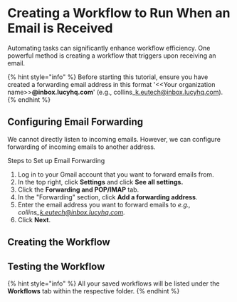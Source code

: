 # Creating a Workflow to Run When an Email is Received

Automating tasks can significantly enhance workflow efficiency. One powerful method is creating a workflow that triggers upon receiving an email.

{% hint style="info" %}
Before starting this tutorial, ensure you have created a forwarding email address  in this format '<\<Your organization name>>**@inbox.lucyhq.com**' (e.g., collins\_k.eutech@inbox.lucyhq.com).
{% endhint %}



## Configuring Email Forwarding

We cannot directly listen to incoming emails. However, we can configure forwarding of incoming emails to another address.

Steps to Set up Email Forwarding

1. Log in to your Gmail account that you want to forward emails from.
2. In the top right, click **Settings** and click **See all settings.**
3. Click the **Forwarding and POP/IMAP** tab.
4. In the "Forwarding" section, click **Add a forwarding address**.
5. Enter the email address you want to forward emails to _e.g., collins\_k.eutech@inbox.lucyhq.com._
6. Click **Next**.

## Creating the Workflow



## Testing the Workflow









{% hint style="info" %}
All your saved workflows will be listed under the **Workflows** tab within the respective folder.
{% endhint %}
